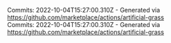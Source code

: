 Commits: 2022-10-04T15:27:00.310Z - Generated via https://github.com/marketplace/actions/artificial-grass
<br>
Commits: 2022-10-04T15:27:00.310Z - Generated via https://github.com/marketplace/actions/artificial-grass
<br>
